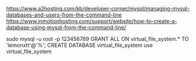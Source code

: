 https://www.a2hosting.com/kb/developer-corner/mysql/managing-mysql-databases-and-users-from-the-command-line
https://www.inmotionhosting.com/support/website/how-to-create-a-database-using-mysql-from-the-command-line/

sudo mysql -u root -p
123456789
GRANT ALL ON virtual_file_system.* TO 'lemonxtt'@'%';
CREATE DATABASE virtual_file_system
use virtual_file_system